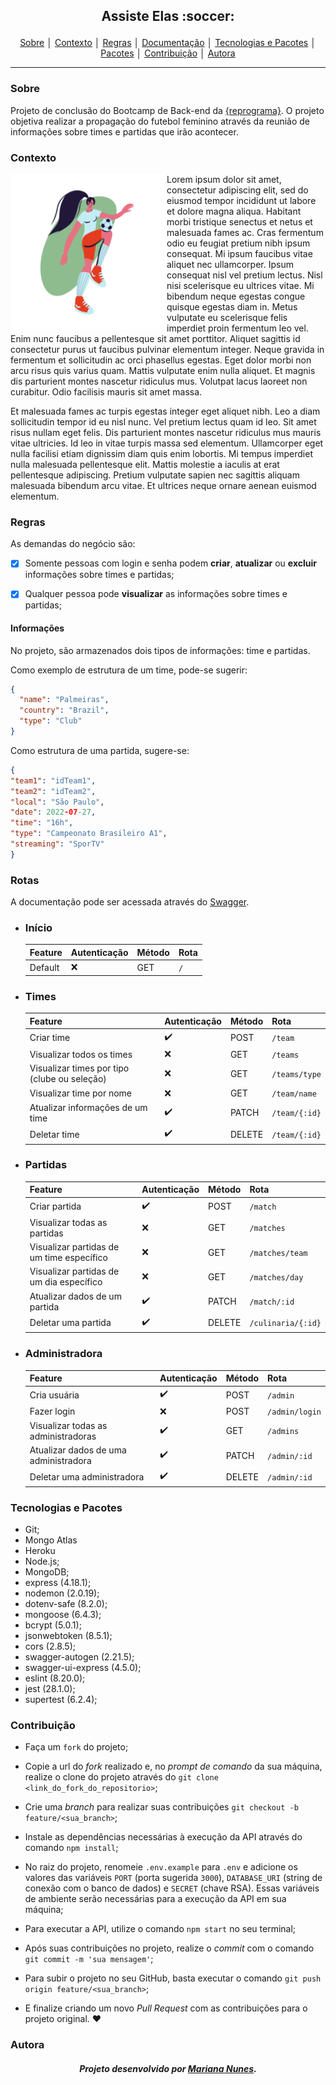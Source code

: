 <h2 align="center">
  <p align="center">Assiste Elas :soccer:<p>
</h2>

<p align = "center">
<a align href = (#-Sobre)>Sobre</a> │
<a align href = (#-Contexto)>Contexto</a> │
<a align href = (#-Regras)>Regras</a> │
<a align href = (#-Documentação)>Documentação</a> │
<a align href = (#-Tecnologias-e-Pacotes)>Tecnologias e Pacotes</a> │
<a align href = (#-Pacotes)>Pacotes</a> │
<a align href = (#-Contribuição)>Contribuição</a> │
<a align href = (#-Autora)>Autora</a>
</p>

---

### Sobre

Projeto de conclusão do Bootcamp de Back-end da [{reprograma}](https://reprograma.com.br/). O projeto objetiva realizar a propagação do futebol feminino através da reunião de informações sobre times e partidas que irão acontecer.

### Contexto

<img src="img/player.png" alt="jogadora de futebol" width ="250" align="left" padding="250"/>

Lorem ipsum dolor sit amet, consectetur adipiscing elit, sed do eiusmod tempor incididunt ut labore et dolore magna aliqua. Habitant morbi tristique senectus et netus et malesuada fames ac. Cras fermentum odio eu feugiat pretium nibh ipsum consequat. Mi ipsum faucibus vitae aliquet nec ullamcorper. Ipsum consequat nisl vel pretium lectus. Nisl nisi scelerisque eu ultrices vitae. Mi bibendum neque egestas congue quisque egestas diam in. Metus vulputate eu scelerisque felis imperdiet proin fermentum leo vel. Enim nunc faucibus a pellentesque sit amet porttitor. Aliquet sagittis id consectetur purus ut faucibus pulvinar elementum integer. Neque gravida in fermentum et sollicitudin ac orci phasellus egestas. Eget dolor morbi non arcu risus quis varius quam. Mattis vulputate enim nulla aliquet. Et magnis dis parturient montes nascetur ridiculus mus. Volutpat lacus laoreet non curabitur. Odio facilisis mauris sit amet massa.

Et malesuada fames ac turpis egestas integer eget aliquet nibh. Leo a diam sollicitudin tempor id eu nisl nunc. Vel pretium lectus quam id leo. Sit amet risus nullam eget felis. Dis parturient montes nascetur ridiculus mus mauris vitae ultricies. Id leo in vitae turpis massa sed elementum. Ullamcorper eget nulla facilisi etiam dignissim diam quis enim lobortis. Mi tempus imperdiet nulla malesuada pellentesque elit. Mattis molestie a iaculis at erat pellentesque adipiscing. Pretium vulputate sapien nec sagittis aliquam malesuada bibendum arcu vitae. Et ultrices neque ornare aenean euismod elementum.

### Regras

<p>As demandas do negócio são:

- [x] Somente pessoas com login e senha podem **criar**, **atualizar** ou **excluir** informações sobre times e partidas;

- [x] Qualquer pessoa pode **visualizar** as informações sobre times e partidas;
</p>

#### Informações

No projeto, são armazenados dois tipos de informações: time e partidas.

Como exemplo de estrutura de um time, pode-se sugerir:

```json
{
  "name": "Palmeiras",
  "country": "Brazil",
  "type": "Club"
}
```

Como estrutura de uma partida, sugere-se:

```json
{
"team1": "idTeam1",
"team2": "idTeam2",
"local": "São Paulo",
"date": 2022-07-27,
"time": "16h",
"type": "Campeonato Brasileiro A1",
"streaming": "SporTV"
}
```

### Rotas

A documentação pode ser acessada através do [Swagger](https://tmemory.herokuapp.com/minha-rota-de-documentacao/).

- ### Início

  | Feature | Autenticação | Método | Rota |
  | ------- | ------------ | ------ | ---- |
  | Default | :x:          | GET    | `/`  |

- ### Times

  | Feature                                      | Autenticação       | Método | Rota          |
  | -------------------------------------------- | ------------------ | ------ | ------------- |
  | Criar time                                   | :heavy_check_mark: | POST   | `/team`       |
  | Visualizar todos os times                    | :x:                | GET    | `/teams`      |
  | Visualizar times por tipo (clube ou seleção) | :x:                | GET    | `/teams/type` |
  | Visualizar time por nome                     | :x:                | GET    | `/team/name`  |
  | Atualizar informações de um time             | :heavy_check_mark: | PATCH  | `/team/{:id}` |
  | Deletar time                                 | :heavy_check_mark: | DELETE | `/team/{:id}` |

- ### Partidas

  | Feature                                   | Autenticação       | Método | Rota               |
  | ----------------------------------------- | ------------------ | ------ | ------------------ |
  | Criar partida                             | :heavy_check_mark: | POST   | `/match`           |
  | Visualizar todas as partidas              | :x:                | GET    | `/matches`         |
  | Visualizar partidas de um time específico | :x:                | GET    | `/matches/team`    |
  | Visualizar partidas de um dia específico  | :x:                | GET    | `/matches/day`     |
  | Atualizar dados de um partida             | :heavy_check_mark: | PATCH  | `/match/:id`       |
  | Deletar uma partida                       | :heavy_check_mark: | DELETE | `/culinaria/{:id}` |

- ### Administradora
  | Feature                               | Autenticação       | Método | Rota           |
  | ------------------------------------- | ------------------ | ------ | -------------- |
  | Cria usuária                          | :heavy_check_mark: | POST   | `/admin`       |
  | Fazer login                           | :x:                | POST   | `/admin/login` |
  | Visualizar todas as administradoras   | :heavy_check_mark: | GET    | `/admins`      |
  | Atualizar dados de uma administradora | :heavy_check_mark: | PATCH  | `/admin/:id`   |
  | Deletar uma administradora            | :heavy_check_mark: | DELETE | `/admin/:id`   |

### Tecnologias e Pacotes

- Git;
- Mongo Atlas
- Heroku
- Node.js;
- MongoDB;
- express (4.18.1);
- nodemon (2.0.19);
- dotenv-safe (8.2.0);
- mongoose (6.4.3);
- bcrypt (5.0.1);
- jsonwebtoken (8.5.1);
- cors (2.8.5);
- swagger-autogen (2.21.5);
- swagger-ui-express (4.5.0);
- eslint (8.20.0);
- jest (28.1.0);
- supertest (6.2.4);

### Contribuição

- Faça um `fork` do projeto;

- Copie a url do _fork_ realizado e, no _prompt de comando_ da sua máquina, realize o clone do projeto através do `git clone <link_do_fork_do_repositorio>`;

- Crie uma _branch_ para realizar suas contribuições `git checkout -b feature/<sua_branch>`;

- Instale as dependências necessárias à execução da API através do comando `npm install`;

- No raiz do projeto, renomeie `.env.example` para `.env` e adicione os valores das variáveis `PORT` (porta sugerida `3000`), `DATABASE_URI` (string de conexão com o banco de dados) e `SECRET` (chave RSA). Essas variáveis de ambiente serão necessárias para a execução da API em sua máquina;

- Para executar a API, utilize o comando `npm start` no seu terminal;

- Após suas contribuições no projeto, realize o _commit_ com o comando `git commit -m 'sua mensagem'`;

- Para subir o projeto no seu GitHub, basta executar o comando `git push origin feature/<sua_branch>`;

- E finalize criando um novo _Pull Request_ com as contribuições para o projeto original. :heart:

### Autora

<h5 align="center">
<p align="center">Projeto desenvolvido por <a href="https://www.linkedin.com/in/mariana-nunes98/">Mariana Nunes</a>.</p>
</h5>
